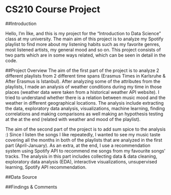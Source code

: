 # CS210 Course Project

##Introduction

Hello, I’m İlke, and this is my project for the “Introduction to Data Science” class at my university. The main aim of this project is to analyze my Spotify playlist to find more about my listening habits such as my favorite genres, most listened artists, my general mood and so on. This project consists of two parts which are in some ways related, which can be seen in detail in the code. 

##Project Overview
The aim of the first part of the project is to analyze 2 different playlists from 2 different time spans (Erasmus Times in Karlsruhe & After Erasmus is Istanbul). After analyzing some of the attributes from the playlists, I made an analysis of weather conditions during my time in those places (weather data were taken from a historical weather API website). I tried to understand whether there is a relation between music mood and the weather in different geographical locations. The analysis include extracting the data, exploratory data analysis, visualizations, machine learning, finding correlations and making comparisons as well making an hypothesis testing at the at the end (related with weather and mood of the playlist).

The aim of the second part of the project is to add sum spice to the analysis :) Since I listen the songs I like repeatedly, I wanted to see my music taste covering all the months in both of the playlists that are analyzed in the first part (April-January). As an extra, at the end, I use a recommendation system using Spotify API to recommend me songs from my favourite songs' tracks. The analysis in this part includes collecting data & data cleaning, exploratory data analysis (EDA), interactive visualizations, unsupervised learning, Spotify API recommendation.

##Data Source 


##Findings & Comments
